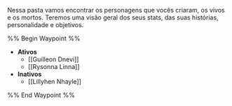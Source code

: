 Nessa pasta vamos encontrar os personagens que vocês criaram, os vivos e os mortos. Teremos uma visão geral dos seus stats, das suas histórias, personalidade e objetivos.

%% Begin Waypoint %%
- **Ativos**
	- [[Guilleon Dnevi]]
	- [[Rysonna Linna]]
- **Inativos**
	- [[Lillyhen Nhayle]]

%% End Waypoint %%
